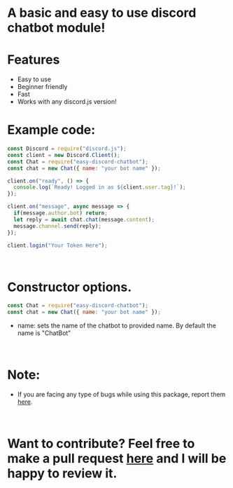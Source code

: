 # A basic and easy to use discord chatbot module!

# Features

- Easy to use
- Beginner friendly
- Fast
- Works with any discord.js version!

# Example code:

```javascript
const Discord = require("discord.js");
const client = new Discord.Client();
const Chat = require("easy-discord-chatbot");
const chat = new Chat({ name: "your bot name" });

client.on("ready", () => {
  console.log(`Ready! Logged in as ${client.user.tag}!`);
});

client.on("message", async message => {
  if(message.author.bot) return;
  let reply = await chat.chat(message.content);
  message.channel.send(reply);
});

client.login("Your Token Here");
```

<br>

# Constructor options.

```javascript
const Chat = require("easy-discord-chatbot");
const chat = new Chat({ name: "your bot name" });
```

- name: sets the name of the chatbot to provided name. By default the name is "ChatBot"

<br>

# Note:

- If you are facing any type of bugs while using this package, report them [here](https://github.com/TheLastGamer18/easy-discord-chatbot/issues).

<br>

# Want to contribute? Feel free to make a pull request [here](https://github.com/TheLastGamer18/easy-discord-chatbot/) and I will be happy to review it.
